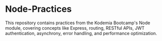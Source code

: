 # Node-Practices
This repository contains practices from the Kodemia Bootcamp's Node module, covering concepts like Express, routing, RESTful APIs, JWT authentication, asynchrony, error handling, and performance optimization.
